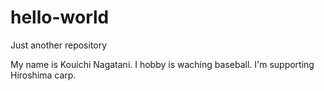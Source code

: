# hello-world
Just another repository

My name is Kouichi Nagatani.
I hobby is waching baseball.
I'm supporting Hiroshima carp.
